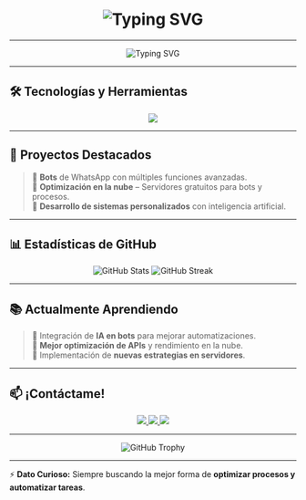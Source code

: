 <h1 align="center">
  <img src="https://readme-typing-svg.herokuapp.com?font=Fira+Code&size=40&pause=500&color=00F7FF&center=true&vCenter=true&width=500&lines=🚀+¡Hola,+soy+Deylin!+👾" alt="Typing SVG">
</h1>

---

<p align="center">
  <img src="https://readme-typing-svg.herokuapp.com?font=Fira+Code&size=30&pause=1000&color=00F7FF&center=true&vCenter=true&width=600&lines=Desarrollador+de+Bots;Apasionado+por+la+tecnología;Amante+del+Anime;Explorando+nuevas+APIs;Automatizando+procesos" alt="Typing SVG" />
</p>  

---

## 🛠️ **Tecnologías y Herramientas**
<p align="center">
  <img src="https://skillicons.dev/icons?i=js,python,nodejs,linux,vscode,git,github,mongodb,cloudflare,nginx,html,css" />
</p>  

---

## 🚀 **Proyectos Destacados**  
> 🔹 **Bots** de WhatsApp con múltiples funciones avanzadas.  
🔹 **Optimización en la nube** – Servidores gratuitos para bots y procesos.  
🔹 **Desarrollo de sistemas personalizados** con inteligencia artificial.  

---

## 📊 **Estadísticas de GitHub**
<p align="center">
  <img src="https://github-readme-stats.vercel.app/api?username=deylinqff&show_icons=true&theme=radical&hide_border=true" alt="GitHub Stats">
  <img src="https://github-readme-streak-stats.herokuapp.com/?user=deylinqff&theme=radical&hide_border=true" alt="GitHub Streak">
</p>  

---

## 📚 **Actualmente Aprendiendo**  
> 🔹 Integración de **IA en bots** para mejorar automatizaciones.  
🔹 **Mejor optimización de APIs** y rendimiento en la nube.  
🔹 Implementación de **nuevas estrategias en servidores**.  

---

## 📫 **¡Contáctame!**  
<p align="center">
  <a href="https://github.com/deylin-eliac">
    <img src="https://img.shields.io/badge/GitHub-Deylin-181717?style=for-the-badge&logo=github">
  </a>
  <a href="https://wa.me/50432955554">
    <img src="https://img.shields.io/badge/Contactar-25D366?style=for-the-badge&logo=whatsapp">
  </a>
  <a href="mailto:deylinbo91@gmail.com">
    <img src="https://img.shields.io/badge/Email-Enviame%20un%20correo-EA4335?style=for-the-badge&logo=gmail">
  </a>
</p>  

---

<p align="center">
  <img src="https://github-profile-trophy.vercel.app/?username=deylinqff&theme=radical&no-frame=true&margin-w=10" alt="GitHub Trophy">
</p>  

---

⚡ **Dato Curioso:** Siempre buscando la mejor forma de **optimizar procesos y automatizar tareas**.